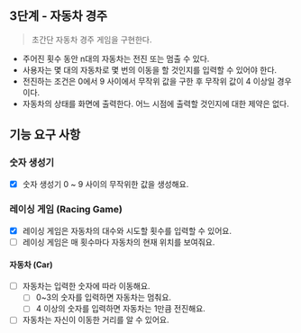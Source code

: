 ## 3단계 - 자동차 경주
> 초간단 자동차 경주 게임을 구현한다.

* 주어진 횟수 동안 n대의 자동차는 전진 또는 멈출 수 있다.
* 사용자는 몇 대의 자동차로 몇 번의 이동을 할 것인지를 입력할 수 있어야 한다.
* 전진하는 조건은 0에서 9 사이에서 무작위 값을 구한 후 무작위 값이 4 이상일 경우이다.
* 자동차의 상태를 화면에 출력한다. 어느 시점에 출력할 것인지에 대한 제약은 없다.

## 기능 요구 사항
### 숫자 생성기
- [x] 숫자 생성기 0 ~ 9 사이의 무작위한 값을 생성해요.

### 레이싱 게임 (Racing Game)
- [x] 레이싱 게임은 자동차의 대수와 시도할 횟수를 입력할 수 있어요.
- [ ] 레이싱 게임은 매 횟수마다 자동차의 현재 위치를 보여줘요.

#### 자동차 (Car)
- [ ] 자동차는 입력한 숫자에 따라 이동해요.
  - [ ] 0~3의 숫자를 입력하면 자동차는 멈춰요.
  - [ ] 4 이상의 숫자를 입력하면 자동차는 1만큼 전진해요.
- [ ] 자동차는 자신이 이동한 거리를 알 수 있어요.